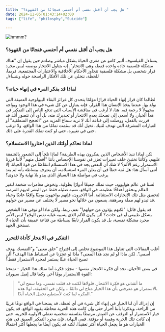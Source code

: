 ```yaml
---
title: "هل يجب أن أقتل نفسي أم أحتسي فنجانًا من القهوة؟ "
date: 2024-11-05T01:43:14+02:00
tags: ["life", "philosphy","Suicide"]

---
```

![hmmm?](/images/cofeez-.png)

### هل يجب أن أقتل نفسي أم أحتسي فنجانًا من القهوة؟

يتساءل الفيلسوف ألبير كامو عن مغزى الحياة بشكل مباشر وصادم حين يقول إن "هناك مشكلة فلسفية جادة واحدة فقط، وهي الانتحار". إنه يتناول الانتحار بوصفه ليس مجرد قرار شخصي بل مشكلة فلسفية تتجاوز الأحكام الأخلاقية والاعتبارات المجتمعية. فربما، للحظة، نتخلى عن تلك الأفكار الراسخة حوله ونتساءل
### لماذا قد يفكر المرء في إنهاء حياته؟

لطالما كان قرار إنهاء الحياة قرارًا مؤلمًا يتحدى كل غرائز البقاء البيولوجية العميقة التي نولد بها. عندما يتخذ الإنسان هذا القرار، فإنه يتنازل عن كل شيء في هذا الوجود ويواجه مجهولاً لا رجعة فيه. هنا، لا أرغب في مناقشة الأسباب التي تدفع الناس إلى التفكير في هذا الخيار، ولا أسعى إلى نصحك بعدم الانتحار أو تحذيرك منه، بل أود أن نتصور أنك قد قررت بالفعل، ووصلت إلى قناعة أنك لا تريد سماع المزيد من "الحجج المنطقية" أو العبارات المشرقة التي تهدف لثنيك. تخيل أنك قد سئمت تمامًا من هذا الواقع، ولا ترغب حتى في تغييره، حتى لو كنت تملك القدرة على ذلك.

### لماذا نحاكم أولئك الذين اختاروا الاستسلام؟
لكن لماذا ننبذ الأشخاص الذين يفكرون بهذه الطريقة؟ لماذا نلجأ إلى الشعور بالشفقة عليهم، وكأننا نختبئ خلف تعبيرات تعزز في نفوسنا الإحساس بأننا "أفضل منهم" لأننا قررنا الاستمرار رغم الألم؟ لا شك أن البعض يجد في هذا الاستسلام انتقاصًا من قوة الحياة، إلا أنني أسأل هنا: هل ثمة خطأ في أن يعلن المرء استسلامه، أن يعترف ببساطة بأنه لم يعد يرغب في مواصلة هذا السباق الذي يبدو بلا نهاية ولا جدوى؟

لسنا في عالم هوليوود، حيث نملك جميعًا أدوارًا بطولية، ونخوض مغامرات ضخمة لنغير العالم ونحقق أهدافًا عظيمة. في الواقع، نسبة ضئيلة فقط من البشر لديهم الفرصة لتحقيق مثل تلك الإنجازات الاستثنائية. أما الآخرون، فإنهم يواجهون يوميًا واقعًا عاديًا وحياة قد تبدو لهم مملة ومرهقة، يسعون من خلالها نحو مصير لا يختلف عن مصير من حولهم.

قد يقول قائل: "لكنهم يؤذون من حولهم!" نعم، ربما، ولكن ماذا لو توفي هذا الشخص بشكل طبيعي أو في حادث؟ ألن يكون للألم الذي يسببه غيابه نفس الوقع؟ ليس الأمر مجرد مشكلة نفسية، بل قد يكون القرار نابعًا ببساطة من قناعة عميقة بأن الحياة لا تستحق الجهد.
### التفكير في الانتحار كأداة للتحرر
أغلب المقالات التي تتناول هذا الموضوع تخلص إلى اقتراح "خلق معنى" و"التمسك بهدف أسمى". لكن ماذا لو لم نجد هذا المعنى؟ ماذا لو عجزنا عن استنباط هذا الهدف؟ ألن تصبح الحياة عبئًا يستمر لمجرد الاستمرار فقط؟

في بعض الأحيان، نجد أن فكرة الانتحار نفسها - مجرّد فكرة أننا نملك هذا الخيار - تمنحنا القوة للاستمرار يومًا آخر. وكما قال إميل سيوران:

>"ما أنقذني هو فكرة الانتحار. فلولاها لكنت قد قتلت نفسي. وما سمح لي بالاستمرار هو معرفتي بأن هذا الخيار متاح لي دائمًا... ولكن في الحقيقة، لولا هذه الفكرة لما كنت لأستطيع تحمل الحياة أبدًا."

إن إدراك أن لنا الخيار في إنهاء كل شيء في أي لحظة، قد يمنحنا في الواقع نوعًا غريبًا من الراحة، ويذكرنا بأننا أحرار حتى وإن كانت هذه الحرية محاطة بقيود الواقع. 
قد يكون خيار الاستمرار أو التوقف عن العيش مرتبطًا بفلسفة شخصية تعطي الأولوية للحرية، حتى إن كانت تلك الحرية وهمية أو مؤقتة. ففي النهاية، فإن مجرد التفكير العميق في هذه الخيارات هو ما يجعل الحياة أكثر تعقيدًا، لكنه قد يكون أيضًا ما يجعلها أكثر احتمالًا